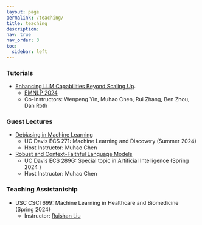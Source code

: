 ```yaml
---
layout: page
permalink: /teaching/
title: teaching
description:
nav: true
nav_order: 3
toc:
  sidebar: left
---
```


<!-- For now, this page is assumed to be a static description of your courses. You can convert it to a collection similar to `_projects/` so that you can have a dedicated page for each course.

Organize your courses by years, topics, or universities, however you like! -->

### Tutorials

- [Enhancing LLM Capabilities Beyond Scaling Up]().
    * [EMNLP 2024](https://2024.emnlp.org/)
    * Co-Instructors: Wenpeng Yin, Muhao Chen, Rui Zhang, Ben Zhou, Dan Roth

### Guest Lectures

- [Debiasing in Machine Learning]()
    * UC Davis ECS 271: Machine Learning and Discovery (Summer 2024)
    * Host Instructor: Muhao Chen
- [Robust and Context-Faithful Language Models]()
    * UC Davis ECS 289G: Special topic in Artificial Intelligence (Spring 2024 )
    * Host Instructor: Muhao Chen


### Teaching Assistantship

 - USC CSCI 699: Machine Learning in Healthcare and Biomedicine (Spring 2024)
    * Instructor: [Ruishan Liu](https://viterbi-web.usc.edu/~ruishanl/)

